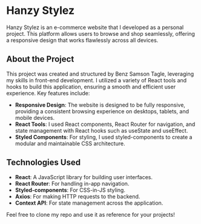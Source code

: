 # Hanzy Stylez

Hanzy Stylez is an e-commerce website that I developed as a personal project. This platform allows users to browse and shop seamlessly, offering a responsive design that works flawlessly across all devices.

## About the Project

This project was created and structured by Benz Samson Tagle, leveraging my skills in front-end development. I utilized a variety of React tools and hooks to build this application, ensuring a smooth and efficient user experience. Key features include:

- **Responsive Design**: The website is designed to be fully responsive, providing a consistent browsing experience on desktops, tablets, and mobile devices.
- **React Tools**: I used React components, React Router for navigation, and state management with React hooks such as useState and useEffect.
- **Styled Components**: For styling, I used styled-components to create a modular and maintainable CSS architecture.

## Technologies Used

- **React**: A JavaScript library for building user interfaces.
- **React Router**: For handling in-app navigation.
- **Styled-components**: For CSS-in-JS styling.
- **Axios**: For making HTTP requests to the backend.
- **Context API**: For state management across the application.

Feel free to clone my repo and use it as reference for your projects!

